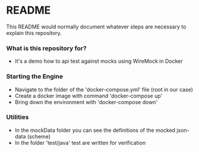 # README #

This README would normally document whatever steps are necessary to explain this repository.

### What is this repository for? ###
* It's a demo how to api test against mocks using WireMock in Docker

### Starting the Engine ###
* Navigate to the folder of the 'docker-compose.yml' file (root in our case)
* Create a docker image with command 'docker-compose up'
* Bring down the environment with 'docker-compose down'

### Utilities ###
* In the mockData folder you can see the definitions of the mocked json-data (scheme) 
* In the folder 'test/java' test are written for verification